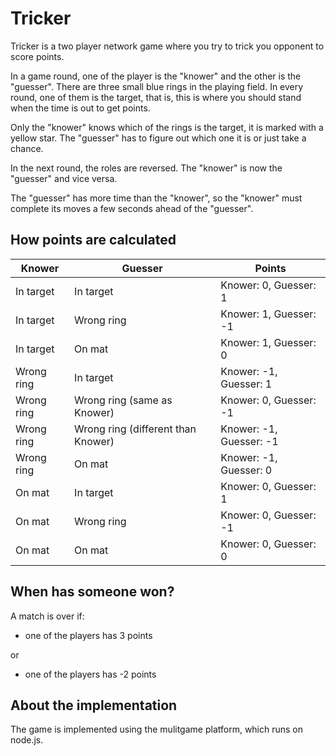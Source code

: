 Tricker
=======

Tricker is a two player network game where you try to trick you opponent to score points.

In a game round, one of the player is the "knower" and the other is the "guesser". There are three small blue rings in the playing field. In every round, one of them is the target, that is, this is where you should stand when the time is out to get points. 

Only the "knower" knows which of the rings is the target, it is marked with a yellow star. The "guesser" has to figure out which one it is or just take a chance.

In the next round, the roles are reversed. The "knower" is now the "guesser" and vice versa.

The "guesser" has more time than the "knower", so the "knower" must complete its moves a few seconds ahead of the "guesser".

How points are calculated
-------------------------

Knower | Guesser | Points
-------|---------|-------
In target | In target | Knower: 0, Guesser: 1
In target | Wrong ring | Knower: 1, Guesser: -1
In target | On mat | Knower: 1, Guesser: 0
Wrong ring | In target | Knower: -1, Guesser: 1
Wrong ring | Wrong ring (same as Knower) | Knower: 0, Guesser: -1
Wrong ring | Wrong ring (different than Knower) | Knower: -1, Guesser: -1
Wrong ring | On mat | Knower: -1, Guesser: 0
On mat | In target | Knower: 0, Guesser: 1
On mat | Wrong ring | Knower: 0, Guesser: -1
On mat | On mat | Knower: 0, Guesser: 0


When has someone won?
---------------------
A match is over if:

* one of the players has 3 points

or

* one of the players has -2 points


About the implementation
------------------------
The game is implemented using the mulitgame platform, which runs on node.js.